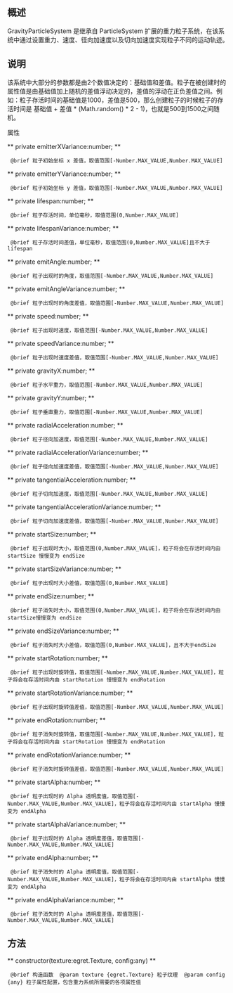 ## 概述

GravityParticleSystem 是继承自 ParticleSystem 扩展的重力粒子系统，在该系统中通过设置重力、速度、径向加速度以及切向加速度实现粒子不同的运动轨迹。

## 说明

该系统中大部分的参数都是由2个数值决定的：基础值和差值。粒子在被创建时的属性值是由基础值加上随机的差值浮动决定的，差值的浮动在正负差值之间。例如：粒子存活时间的基础值是1000，差值是500，那么创建粒子的时候粒子的存活时间是 基础值 + 差值 * (Math.random() * 2 - 1)，也就是500到1500之间随机。

属性

** private emitterXVariance:number; **

```
 @brief 粒子初始坐标 x 差值，取值范围[-Number.MAX_VALUE,Number.MAX_VALUE]
```

** private emitterYVariance:number; **

```
 @brief 粒子初始坐标 y 差值，取值范围[-Number.MAX_VALUE,Number.MAX_VALUE]
```

** private lifespan:number; **

```
 @brief 粒子存活时间，单位毫秒，取值范围(0,Number.MAX_VALUE]
```

** private lifespanVariance:number; **

```
 @brief 粒子存活时间差值，单位毫秒，取值范围(0,Number.MAX_VALUE]且不大于 lifespan
```

** private emitAngle:number; **

```
 @brief 粒子出现时的角度，取值范围[-Number.MAX_VALUE,Number.MAX_VALUE]
```

** private emitAngleVariance:number; **

```
 @brief 粒子出现时的角度差值，取值范围[-Number.MAX_VALUE,Number.MAX_VALUE]
```

** private speed:number; **

```
 @brief 粒子出现时速度，取值范围[-Number.MAX_VALUE,Number.MAX_VALUE]
```

** private speedVariance:number; **

```
 @brief 粒子出现时速度差值，取值范围[-Number.MAX_VALUE,Number.MAX_VALUE]
```

** private gravityX:number; **

```
 @brief 粒子水平重力，取值范围[-Number.MAX_VALUE,Number.MAX_VALUE]
```

** private gravityY:number; **

```
 @brief 粒子垂直重力，取值范围[-Number.MAX_VALUE,Number.MAX_VALUE]
```

** private radialAcceleration:number; **

```
 @brief 粒子径向加速度，取值范围[-Number.MAX_VALUE,Number.MAX_VALUE]
```

** private radialAccelerationVariance:number; **

```
 @brief 粒子径向加速度差值，取值范围[-Number.MAX_VALUE,Number.MAX_VALUE]
```

** private tangentialAcceleration:number; **

```
 @brief 粒子切向加速度，取值范围[-Number.MAX_VALUE,Number.MAX_VALUE]
```

** private tangentialAccelerationVariance:number; **

```
 @brief 粒子切向加速度差值，取值范围[-Number.MAX_VALUE,Number.MAX_VALUE]
``` 
 
** private startSize:number; **

```
 @brief 粒子出现时大小，取值范围(0,Number.MAX_VALUE]，粒子将会在存活时间内由 startSize 慢慢变为 endSize
```

** private startSizeVariance:number; **

```
 @brief 粒子出现时大小差值，取值范围(0,Number.MAX_VALUE]
```

** private endSize:number; **

```
 @brief 粒子消失时大小，取值范围(0,Number.MAX_VALUE]，粒子将会在存活时间内由 startSize慢慢变为 endSize
```

** private endSizeVariance:number; **

```
 @brief 粒子消失时大小差值，取值范围(0,Number.MAX_VALUE]，且不大于endSize
```

** private startRotation:number; **

```
 @brief 粒子出现时旋转值，取值范围[-Number.MAX_VALUE,Number.MAX_VALUE]，粒子将会在存活时间内由 startRotation 慢慢变为 endRotation
```

** private startRotationVariance:number; **

```
 @brief 粒子出现时旋转值差值，取值范围[-Number.MAX_VALUE,Number.MAX_VALUE]
```

** private endRotation:number; **

```
 @brief 粒子消失时旋转值，取值范围[-Number.MAX_VALUE,Number.MAX_VALUE]，粒子将会在存活时间内由 startRotation 慢慢变为 endRotation
```

** private endRotationVariance:number; **

```
 @brief 粒子消失时旋转值差值，取值范围[-Number.MAX_VALUE,Number.MAX_VALUE]
```

** private startAlpha:number; **

```
 @brief 粒子出现时的 Alpha 透明度值，取值范围[-Number.MAX_VALUE,Number.MAX_VALUE]，粒子将会在存活时间内由 startAlpha 慢慢变为 endAlpha
```

** private startAlphaVariance:number; **

```
 @brief 粒子出现时的 Alpha 透明度差值，取值范围[-Number.MAX_VALUE,Number.MAX_VALUE]
```

** private endAlpha:number; **

```
 @brief 粒子消失时的 Alpha 透明度值，取值范围[-Number.MAX_VALUE,Number.MAX_VALUE]，粒子将会在存活时间内由 startAlpha 慢慢变为 endAlpha
```

** private endAlphaVariance:number; **

```
 @brief 粒子消失时的 Alpha 透明度差值，取值范围[-Number.MAX_VALUE,Number.MAX_VALUE]
```

## 方法

** constructor(texture:egret.Texture, config:any) **

```
 @brief 构造函数  @param texture {egret.Texture} 粒子纹理  @param config {any} 粒子属性配置，包含重力系统所需要的各项属性值
``` 